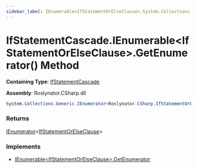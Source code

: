 ```yaml
---
sidebar_label: IEnumerable<IfStatementOrElseClause>.System.Collections.Generic.IEnumerable<Roslynator.CSharp.IfStatementOrElseClause>.GetEnumerator
---
```


# IfStatementCascade\.IEnumerable&lt;IfStatementOrElseClause&gt;\.GetEnumerator\(\) Method

**Containing Type**: [IfStatementCascade](../index.md)

**Assembly**: Roslynator\.CSharp\.dll

```csharp
System.Collections.Generic.IEnumerator<Roslynator.CSharp.IfStatementOrElseClause> System.Collections.Generic.IEnumerable<Roslynator.CSharp.IfStatementOrElseClause>.GetEnumerator()
```

### Returns

[IEnumerator](https://docs.microsoft.com/en-us/dotnet/api/system.collections.generic.ienumerator-1)&lt;[IfStatementOrElseClause](../../IfStatementOrElseClause/index.md)&gt;

### Implements

* [IEnumerable&lt;IfStatementOrElseClause&gt;.GetEnumerator](https://docs.microsoft.com/en-us/dotnet/api/system.collections.generic.ienumerable-1.getenumerator)
